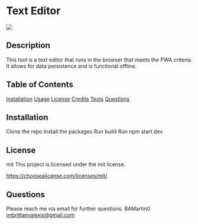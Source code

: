 # Text Editor
  ![](https://img.shields.io/badge/license-mit-blue.svg)

  ## Description
  This tool is a text editor that runs in the browser that meets the PWA criteria. It allows for data persistence and is functional offline. 

  ## Table of Contents
  [Installation](#installation)
  [Usage](#usage)
  [License](#license)
  [Credits](#credits)
  [Tests](#tests)
  [Questions](#questions)

  ## Installation
  Clone the repo
  Install the packages
  Run build
  Run npm start dev


  ## License
  mit
  This project is licensed under the mit license.
  
  https://choosealicense.com/licenses/mit/

  
  ## Questions
  Please reach me via email for further questions.
  BAMartin0
  imbrittanyalexis@gmail.com
